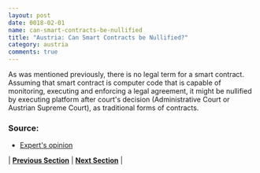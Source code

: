 ```yaml
---
layout: post
date: 0018-02-01
name: can-smart-contracts-be-nullified
title: "Austria: Can Smart Contracts be Nullified?"
category: austria
comments: true
---
```



As was mentioned previously, there is no legal term for a smart contract. Assuming that smart contract is computer code that is capable of monitoring, executing and enforcing a legal agreement, it might be nullified by executing platform after court's decision (Administrative Court or Austrian Supreme Court), as traditional forms of contracts.

### Source: ### 

- [Expert's opinion](https://www.freshfields.com/en-gb/our-thinking/campaigns/digital/fintech/whats-in/whats-in-a-smart-contract/)



| **[Previous Section](https://neo-project.github.io/global-blockchain-compliance-hub//austria/austria-dispute-resolution.html)** | **[Next Section]( https://neo-project.github.io/global-blockchain-compliance-hub//austria/austria-suggested-readings.html)** |
